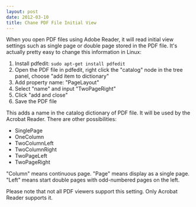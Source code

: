 ```yaml
---
layout: post
date: 2012-03-10
title: Chane PDF File Initial View
---
```


When you open PDF files using Adobe Reader, it will read initial view settings such as single page or double page stored in the PDF file. It's actually pretty easy to change this information in Linux:

1. Install pdfedit: `sudo apt-get install pdfedit`
2. Open the PDF file in pdfedit, right click the "catalog" node in the tree panel, choose "add item to dictionary"
3. Add property name: "PageLayout"
3. Select "name" and input "TwoPageRight"
4. Click "add and close"
5. Save the PDF file

This adds a name in the catalog dictionary of PDF file. It will be used by the Acrobat Reader. There are other possibilities:

- SinglePage
- OneColumn
- TwoColumnLeft
- TwoColumnRight
- TwoPageLeft
- TwoPageRight

"Column" means continuous page. "Page" means display as a single page. "Left" means start double pages  with odd-numbered pages on the left.

Please note that not all PDF viewers support this setting. Only Acrobat Reader supports it.
